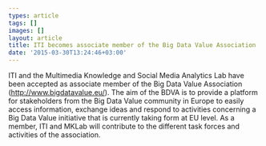 ```yaml
---
types: article
tags: []
images: []
layout: article
title: ITI becomes associate member of the Big Data Value Association
date: '2015-03-30T13:24:46+03:00'
---
```

<p>ITI and the Multimedia Knowledge and Social Media Analytics Lab have been accepted as associate member of the Big Data Value Association (<a href="http://www.bigdatavalue.eu/">http://www.bigdatavalue.eu/</a>). The&nbsp;aim of the BDVA is to provide a platform for stakeholders from the&nbsp;Big Data Value community in Europe to easily access information,&nbsp;exchange ideas and respond to activities concerning a Big Data Value&nbsp;initiative that is currently taking form at EU level. As a member, ITI and MKLab will contribute to the different&nbsp;task&nbsp;forces and activities&nbsp;of the&nbsp;association.</p>
